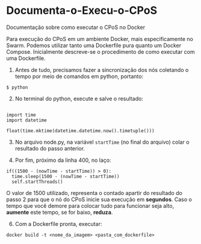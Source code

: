 # Documenta-o-Execu-o-CPoS
Documentação sobre como executar o CPoS no Docker

Para execução do CPoS em um ambiente Docker, mais especificamente no Swarm. Podemos utilizar tanto uma Dockerfile pura quanto um Docker Compose.
Inicialmente descreve-se o procedimento de como executar com uma Dockerfile.

1. Antes de tudo, precisamos fazer a sincronização dos nós coletando o tempo por meio de comandos em python, portanto:
```
$ python
```
2. No terminal do python, execute e salve o resultado:

```

import time
import datetime

float(time.mktime(datetime.datetime.now().timetuple()))
```

3. No arquivo node.py, na variável ```startTime``` (no final do arquivo) colar o resultado do passo anterior.

4. Por fim, próximo da linha 400, no laço:

```     
if((1500 - (nowTime - startTime)) > 0):
  time.sleep(1500 - (nowTime - startTime))
  self.startThreads()
```
O valor de 1500 utilizado, representa o contado apartir do resultado do passo 2 para que o nó do CPoS inicie sua execução em **segundos**. Caso o tempo que você demore para colocar tudo para funcionar seja alto, **aumente** este tempo, se for baixo, **reduza**.

6. Com a Dockerfile pronta, executar:

```
docker build -t <nome_da_imagem> <pasta_com_dockerfile>
```


